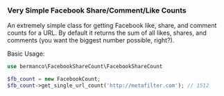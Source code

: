 ### Very Simple Facebook Share/Comment/Like Counts

An extremely simple class for getting Facebook like, share, and comment counts for a URL. By default it returns the sum of all likes, shares, and comments (you want the biggest number possible, right?).

Basic Usage:

```php
use bermanco\FacebookShareCount\FacebookShareCount

$fb_count = new FacebookCount;
$fb_count->get_single_url_count('http://metafilter.com'); // 1512
```



